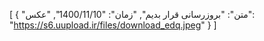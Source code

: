 [
  {
    "متن": "بروزرسانی قرار بدیم",
    "زمان": "1400/11/10",
    "عکس": "https://s6.uupload.ir/files/download_edq.jpeg"
  }
]
